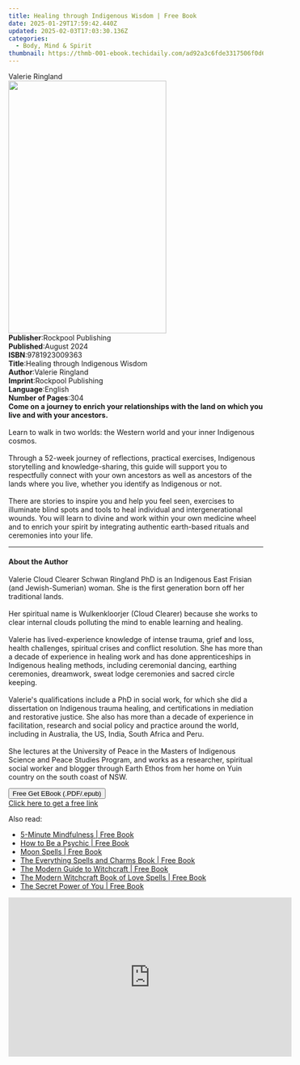 ```yaml
---
title: Healing through Indigenous Wisdom | Free Book
date: 2025-01-29T17:59:42.440Z
updated: 2025-02-03T17:03:30.136Z
categories:
  - Body, Mind & Spirit
thumbnail: https://thmb-001-ebook.techidaily.com/ad92a3c6fde3317506f0d64cd3081d32ffff393a92a888d65f6cc2662c702851.jpg
---
```

<main id="book-container">
  <div class="flex flex-col">
    <div class="book-brief flex-1 py-6 px-4 sm:p-6 md:py-10 md:px-8">
      <!-- brief-->
      <div class="book-brief-main">Valerie Ringland</div>
    </div>
    <div
      class="book-meta-info flex-1 grid gap-4 col-start-1 col-end-3 row-start-1 sm:mb-6 sm:grid-cols-4 lg:gap-6 lg:col-start-2 lg:row-end-6 lg:row-span-6 lg:mb-0"
    >
      <div
        class="book-meta-info-left place-content-center mt-4 p-4 text-sm leading-6 col-start-2 col-span-2 dark:text-slate-400"
      >
        <img
          class="w-full h-500 object-cover rounded-lg sm:h-255 sm:col-span-2 lg:col-span-full"
          src="https://img-001-ebook.techidaily.com/bb9171aa426e0ab6849002d557f26f0d6da9d8aa1830eec3e91d9818adc34076.jpg"
          alt=""
          width="312"
          height="500"
        />
      </div>
      <div
        class="book-meta-info-right mt-2 col-start-1 row-start-2 col-span-3 self-center"
      >
        <!-- meta data  -->
        <div class="flex flex-col px-4 md:px-8">
          <div class="flex-1">
            <strong>Publisher</strong>:<span class="px-2"
              >Rockpool Publishing</span
            >
          </div>
          <div class="flex-1">
            <strong>Published</strong>:<span class="px-2">August 2024</span>
          </div>
          <div class="flex-1">
            <strong>ISBN</strong>:<span class="px-2">9781923009363</span>
          </div>
          <div class="flex-1">
            <strong>Title</strong>:<span class="px-2"
              >Healing through Indigenous Wisdom</span
            >
          </div>
          <div class="flex-1">
            <strong>Author</strong>:<span class="px-2">Valerie Ringland</span>
          </div>
          <div class="flex-1">
            <strong>Imprint</strong>:<span class="px-2"
              >Rockpool Publishing</span
            >
          </div>
          <div class="flex-1">
            <strong>Language</strong>:<span class="px-2">English</span>
          </div>
          <div class="flex-1">
            <strong>Number of Pages</strong>:<span class="px-2">304</span>
          </div>
        </div>
      </div>
    </div>
    <div class="book-description flex-1 py-6 px-4 sm:p-6 md:py-10 md:px-8">
      <div class="book-description-main">
        <div accordion-content="" id="description">
          <b
            >Come on a journey to enrich your relationships with the land on
            which you live and with your ancestors.</b
          ><br /><br />Learn to walk in two worlds: the Western world and your
          inner Indigenous cosmos.<br />
          <br />
          Through a 52-week journey of reflections, practical exercises,
          Indigenous storytelling and knowledge-sharing, this guide will support
          you to respectfully connect with your own ancestors as well as
          ancestors of the lands where you live, whether you identify as
          Indigenous or not.<br />
          <br />
          There are stories to inspire you and help you feel seen, exercises to
          illuminate blind spots and tools to heal individual and
          intergenerational wounds. You will learn to divine and work within
          your own medicine wheel and to enrich your spirit by integrating
          authentic earth-based rituals and ceremonies into your life.
        </div>
      </div>
    </div>
    <div class="book-excerpts flex-1 py-6 px-4 sm:p-6 md:py-10 md:px-8">
      <!-- excerpts-->
      <div class="book-excerpts-main">
        <hr />
        <h4 class="placeholder placeholder-heading">
          <span>About the Author</span>
        </h4>
        <p>
          Valerie Cloud Clearer Schwan Ringland PhD is an Indigenous East
          Frisian (and Jewish-Sumerian) woman. She is the first generation born
          off her traditional lands.<br />
          <br />Her spiritual name is Wulkenkloorjer (Cloud Clearer) because she
          works to clear internal clouds polluting the mind to enable learning
          and healing.&nbsp;<br />
          <br />Valerie has&nbsp;lived-experience knowledge of intense trauma,
          grief and loss, health challenges, spiritual crises and conflict
          resolution. She has more than a decade of experience in healing work
          and has done apprenticeships in Indigenous healing methods, including
          ceremonial dancing, earthing ceremonies, dreamwork, sweat lodge
          ceremonies and sacred circle keeping.<br />
          <br />Valerie's qualifications include a PhD in social work, for which
          she did a dissertation on Indigenous trauma healing, and
          certifications in mediation and restorative justice. She also has more
          than a decade of experience in facilitation, research and social
          policy and practice around the world, including in Australia, the US,
          India, South Africa and Peru.&nbsp;<br />
          <br />She lectures at the University of Peace in the Masters of
          Indigenous Science and Peace Studies Program, and works as a
          researcher, spiritual social worker and blogger through Earth Ethos
          from her home on Yuin country on the south coast of NSW.
        </p>
      </div>
    </div>
    <div
      class="book-about-author flex-1 py-6 px-4 sm:p-6 md:py-10 md:px-8"
    ></div>
    <div class="book-free-get flex-1 py-6 px-4 sm:p-6 md:py-10 md:px-8">
      <button
        id="btn-free-get"
        class="bg-blue-500 hover:bg-blue-700 text-white font-bold py-2 px-4 rounded"
      >
        Free Get EBook (.PDF/.epub)
      </button>
      <div id="countdown-display" class="px-2 text-lg mt-2"></div>
      <a
        id="free-link"
        class="hidden bg-blue-500 hover:bg-blue-700 text-white font-bold py-2 px-4 rounded"
        href="https://www.ebooks.com/en-us/book/211311518/healing-through-indigenous-wisdom/valerie-ringland/"
        target="_blank"
        >Click here to get a free link</a
      >
    </div>
    <script>
      let countdownTime = 0;
      let countdownInterval = null;
      document
        .getElementById('btn-free-get')
        .addEventListener('click', startCountdown);
      function startCountdown() {
        countdownTime = new Date().getTime() + 60000 * 3;
        countdownInterval = setInterval(updateCountdown, 1000);
        document.getElementById('btn-free-get').disabled = true;
        document
          .getElementById('btn-free-get')
          .classList.add('bg-gray-500', 'cursor-not-allowed');
      }
      function updateCountdown() {
        let currentTime = new Date().getTime();
        let timeLeft = countdownTime - currentTime;
        let secondsLeft = Math.floor(timeLeft / 1000);
        document.getElementById('countdown-display').innerHTML =
          `Remaining time: ${secondsLeft} seconds.`;
        if (secondsLeft <= 0) {
          clearInterval(countdownInterval);
          document.getElementById('btn-free-get').classList.add('hidden');
          document.getElementById('free-link').classList.remove('hidden');
          document.getElementById('countdown-display').innerHTML = '';
        }
      }
    </script>
  </div>
</main>

<ins class="adsbygoogle"
      style="display:block"
      data-ad-client="ca-pub-7571918770474297"
      data-ad-slot="8358498916"
      data-ad-format="auto"
      data-full-width-responsive="true"></ins>
    

<span class="atpl-alsoreadstyle">Also read:</span>
<div><ul>
<li><a href="https://novels-ebooks.techidaily.com/95687310-9781440532641-5-minute-mindfulness/"><u>5-Minute Mindfulness | Free Book</u></a></li>
<li><a href="https://novels-ebooks.techidaily.com/95687485-9781507200629-how-to-be-a-psychic/"><u>How to Be a Psychic | Free Book</u></a></li>
<li><a href="https://novels-ebooks.techidaily.com/95687153-9781440519444-moon-spells/"><u>Moon Spells | Free Book</u></a></li>
<li><a href="https://novels-ebooks.techidaily.com/95687474-9781605502182-the-everything-spells-and-charms-book/"><u>The Everything Spells and Charms Book | Free Book</u></a></li>
<li><a href="https://novels-ebooks.techidaily.com/95687184-9781440580031-the-modern-guide-to-witchcraft/"><u>The Modern Guide to Witchcraft | Free Book</u></a></li>
<li><a href="https://novels-ebooks.techidaily.com/95686860-9781507203644-the-modern-witchcraft-book-of-love-spells/"><u>The Modern Witchcraft Book of Love Spells | Free Book</u></a></li>
<li><a href="https://novels-ebooks.techidaily.com/95687136-9781440541810-the-secret-power-of-you/"><u>The Secret Power of You | Free Book</u></a></li>
</ul></div>

<!-- affiliate ads begin -->
<iframe width="560" height="315" src="https://www.youtube.com/embed/RvR5PNhspKE?si=uJcMYK9v-_Xq7fAg" title="YouTube video player" frameborder="0" allow="accelerometer; autoplay; clipboard-write; encrypted-media; gyroscope; picture-in-picture; web-share" referrerpolicy="strict-origin-when-cross-origin" allowfullscreen></iframe>
<!-- affiliate ads end -->

